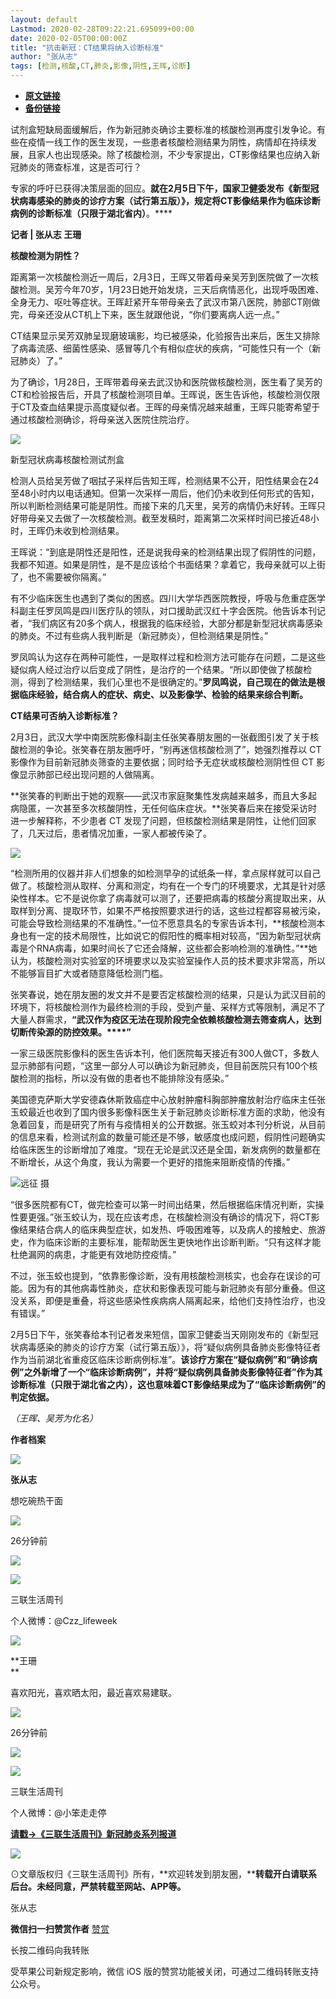 ```yaml
---
layout: default
Lastmod: 2020-02-28T09:22:21.695099+00:00
date: 2020-02-05T00:00:00Z
title: "抗击新冠：CT结果将纳入诊断标准"
author: "张从志"
tags: [检测,核酸,CT,肺炎,影像,阴性,王晖,诊断]
---
```


* [**原文链接**](http://mp.weixin.qq.com/s?__biz=MTc5MTU3NTYyMQ==&mid=2650710293&idx=1&sn=7c86c7068b78f42975f30edac3e092af&chksm=5afcb03f6d8b392973154d3f49d963687a2f0a04918e034df103edeecf0a4e82120a7f36daed#rd)
* [**备份链接**](http://archive.today/waEZA)


  

  

试剂盒短缺局面缓解后，作为新冠肺炎确诊主要标准的核酸检测再度引发争论。有些在疫情一线工作的医生发现，一些患者核酸检测结果为阴性，病情却在持续发展，且家人也出现感染。除了核酸检测，不少专家提出，CT影像结果也应纳入新冠肺炎的筛查标准，这是否可行？  

专家的呼吁已获得决策层面的回应。**就在2月5日下午，国家卫健委发布《新型冠状病毒感染的肺炎的诊疗方案（试行第五版）》，规定将CT影像结果作为临床诊断病例的诊断标准（只限于湖北省内）**。****

  

  

**记者 | 张从志 王珊**

**核酸检测为阴性？**

距离第一次核酸检测近一周后，2月3日，王晖又带着母亲吴芳到医院做了一次核酸检测。吴芳今年70岁，1月23日她开始发烧，三天后病情恶化，出现呼吸困难、全身无力、呕吐等症状。王晖赶紧开车带母亲去了武汉市第八医院，肺部CT刚做完，母亲还没从CT机上下来，医生就跟他说，“你们要离病人远一点。”  

CT结果显示吴芳双肺呈现磨玻璃影，均已被感染，化验报告出来后，医生又排除了病毒流感、细菌性感染、感冒等几个有相似症状的疾病，“可能性只有一个（新冠肺炎）了。”

为了确诊，1月28日，王晖带着母亲去武汉协和医院做核酸检测，医生看了吴芳的CT和检验报告后，开具了核酸检测项目单。王晖说，医生告诉他，核酸检测仅限于CT及查血结果提示高度疑似者。王晖的母亲情况越来越重，王晖只能寄希望于通过核酸检测确诊，将母亲送入医院住院治疗。  

![](/images/post/9db16bb6da2d3bdf98d9ccd49fa4db30.jpg)

新型冠状病毒核酸检测试剂盒  

检测人员给吴芳做了咽拭子采样后告知王晖，检测结果不公开，阳性结果会在24至48小时内以电话通知。但第一次采样一周后，他们仍未收到任何形式的告知，所以判断检测结果可能是阴性。而接下来的几天里，吴芳的病情仍未好转。王晖只好带母亲又去做了一次核酸检测。截至发稿时，距离第二次采样时间已接近48小时，王晖仍未收到检测结果。

王晖说：“到底是阴性还是阳性，还是说我母亲的检测结果出现了假阴性的问题，我都不知道。如果是阴性，是不是应该给个书面结果？拿着它，我母亲就可以上街了，也不需要被你隔离。”

有不少临床医生也遇到了类似的困惑。四川大学华西医院教授，呼吸与危重症医学科副主任罗凤鸣是四川医疗队的领队，对口援助武汉红十字会医院。他告诉本刊记者，“我们病区有20多个病人，根据我的临床经验，大部分都是新型冠状病毒感染的肺炎。不过有些病人我判断是（新冠肺炎），但检测结果是阴性。”

罗凤鸣认为这存在两种可能性，一是取样过程和检测方法可能存在问题，二是这些疑似病人经过治疗以后变成了阴性，是治疗的一个结果。“所以即使做了核酸检测，得到了检测结果，我们心里也不是很确定的。”**罗凤鸣说，自己现在的做法是根据临床经验，结合病人的症状、病史、以及影像学、检验的结果来综合判断。**

**CT结果可否纳入诊断标准？**

2月3日，武汉大学中南医院影像科副主任张笑春朋友圈的一张截图引发了关于核酸检测的争论。张笑春在朋友圈呼吁，“别再迷信核酸检测了”，她强烈推荐以 CT 影像作为目前新冠肺炎筛查的主要依据；同时给予无症状或核酸检测阴性但 CT 影像显示肺部已经出现问题的人做隔离。  

**张笑春的判断出于她的观察——武汉市家庭聚集性发病越来越多，而且大多起病隐匿，一次甚至多次核酸阴性，无任何临床症状。**张笑春后来在接受采访时进一步解释称，不少患者 CT 发现了问题，但核酸检测结果是阴性，让他们回家了，几天过后，患者情况加重，一家人都被传染了。  

![](/images/post/f31b90f791402ab18b3a4c8dec83aad2.jpg)  

“检测所用的仪器并非人们想象的如检测早孕的试纸条一样，拿点尿样就可以自己做了。核酸检测从取样、分离和测定，均有在一个专门的环境要求，尤其是针对感染性样本。它不是说你拿了病毒就可以测了，还要把病毒的核酸分离提取出来，从取样到分离、提取环节，如果不严格按照要求进行的话，这些过程都容易被污染，可能会导致检测结果的不准确性。”一位不愿意具名的专家告诉本刊，**核酸检测本身也有一定的技术局限性，比如说它的假阳性的概率相对较高，“因为新型冠状病毒是个RNA病毒，如果时间长了它还会降解，这些都会影响检测的准确性。”**她认为，核酸检测对实验室的环境要求以及实验室操作人员的技术要求非常高，所以不能够盲目扩大或者随意降低检测门槛。  

张笑春说，她在朋友圈的发文并不是要否定核酸检测的结果，只是认为武汉目前的环境下，将核酸检测作为最终检测的手段，受到产量、采样方式等限制，满足不了大量人群需求，**“武汉作为疫区无法在现阶段完全依赖核酸检测去筛查病人，达到切断传染源的防控效果。****”**  

一家三级医院影像科的医生告诉本刊，他们医院每天接近有300人做CT，多数人显示肺部有问题，“这里一部分人可以确诊为新冠肺炎，但目前医院只有100个核酸检测的指标，所以没有做的患者也不能排除没有感染。”

美国德克萨斯大学安德森休斯敦癌症中心放射肿瘤科胸部肿瘤放射治疗临床主任张玉蛟最近也收到了国内很多影像科医生关于新冠肺炎诊断标准方面的求助，他没有急着回复，而是研究了所有与疫情相关的公开数据。张玉蛟对本刊分析说，从目前的信息来看，检测试剂盒的数量可能还是不够，敏感度也成问题，假阴性问题确实给临床医生的诊断增加了难度。“现在无论是武汉还是全国，新发病例的数量都在不断增长，从这个角度，我认为需要一个更好的措施来阻断疫情的传播。”  

![](/images/post/7eba9077c893aeae86b5edd03e5f100e.jpg)远征 摄  

“很多医院都有CT，做完检查可以第一时间出结果，然后根据临床情况判断，实操性要更强。”张玉蛟认为，现在应该考虑，在核酸检测没有确诊的情况下，将CT影像结果结合病人的临床典型症状，如发热、呼吸困难等，以及病人的接触史、旅游史，作为临床诊断的主要标准，能帮助医生更快地作出诊断判断。“只有这样才能杜绝漏网的病患，才能更有效地防控疫情。”  

不过，张玉蛟也提到，“依靠影像诊断，没有用核酸检测核实，也会存在误诊的可能。因为有的其他病毒性肺炎，症状和影像表现可能与新冠肺炎有部分重叠。但这没关系，即便是重叠，将这些感染性疾病病人隔离起来，给他们支持性治疗，也没有错误。”  

2月5日下午，张笑春给本刊记者发来短信，国家卫健委当天刚刚发布的《新型冠状病毒感染的肺炎的诊疗方案（试行第五版）》，将“疑似病例具备肺炎影像特征者作为当前湖北省重疫区临床诊断病例标准”。**该诊疗方案在“疑似病例”和“确诊病例”之外新增了一个“临床诊断病例”，并将“疑似病例具备肺炎影像特征者”作为其诊断标准（只限于湖北省之内），这也意味着CT影像结果成为了“临床诊断病例”的判定依据。**  

_（王晖、吴芳为化名）_

**作者档案**

  

![](/images/post/13bf632ce5d608d1e102ee20b7e582ce.jpg)

**张从志**

想吃碗热干面

![](/images/post/13bf632ce5d608d1e102ee20b7e582ce.jpg)

26分钟前

![](/images/post/a5c26c98e5aa55371c386d705b67b9e6.jpg)

  

![](/images/post/5a100ccc1223f169d11997a7a13191ac.jpg)

三联生活周刊

个人微博：@Czz\_lifeweek

  

![](/images/post/cd6884171d25ff7bbe0201e3828428a5.jpg)

**王珊  
**

喜欢阳光，喜欢晒太阳，最近喜欢易建联。

![](/images/post/cd6884171d25ff7bbe0201e3828428a5.jpg)

26分钟前

![](/images/post/eac1b3064318ab4bc66c145e2e332ab7.jpg)

  

![](/images/post/c33ebbe6328d37059319f5cf3314d16d.jpg)

三联生活周刊

个人微博：@小笨走走停

  

  

  

  

  

[](https://mp.weixin.qq.com/mp/homepage?__biz=MTc5MTU3NTYyMQ==&hid=20&sn=b8f68a8338b85e7ca8605f774ef8a762)**[**请戳→《三联生活周刊》新冠肺炎系列报道**](https://mp.weixin.qq.com/mp/homepage?__biz=MTc5MTU3NTYyMQ==&hid=21&sn=29faeadc5c8cf69e702c9aaf7f7d0f48&scene=1&devicetype=Windows+10&version=6208006f&lang=zh_CN&nettype=WIFI&ascene=1&session_us=wxid_1ytkcyvr0m0g11&fontScale=100&pass_ticket=2CyT%2BA7jPX7nH8yLvZrvUdY1DaEL9fN1P8533DvoolIOgJ8QgSSq992CRYcPC%2ByW&wx_header=1&from=timeline&isappinstalled=0&uin=MzQxMzg5NjE1&key=8424d1d540a89e554b58ce9556bdb8fc2f26666b1e56f3afa976b45924b42802d41a4c52c192bf5ba2beccbac9c72dbf3872b9217ae3dc4bb5317c2150fd225a6aba056a77dfc3a3c914f2eee39cedc5)**  

  

  

  

  

![](/images/post/d3facd6a24662f8737b2f3ec0cb9d1ec.jpg)

⊙文章版权归《三联生活周刊》所有，**欢迎转发到朋友圈，****转载开白请联系后台。未经同意，严禁转载至网站、APP等。**  

张从志

 **微信扫一扫赞赏作者** [赞赏](##)

长按二维码向我转账

受苹果公司新规定影响，微信 iOS 版的赞赏功能被关闭，可通过二维码转账支持公众号。

